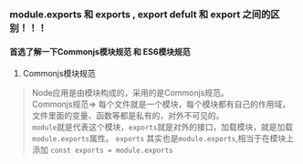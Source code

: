 ### module.exports 和 exports , export defult 和 export 之间的区别！！！ 
#### 首选了解一下Commonjs模块规范 和 ES6模块规范
1. Commonjs模块规范
  > Node应用是由模块构成的，采用的是Commonjs规范。<br />
  > Commonjs规范=> 每个文件就是一个模块，每个模块都有自己的作用域，文件里面的变量、函数等都是私有的，对外不可见的。 <br />
  > `module`就是代表这个模块，`exports`就是对外的接口，加载模块，就是加载`module.exports`属性。
  > `exports` 其实也是`module.exports`,相当于在模块上添加 `const exports = module.exports`

